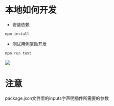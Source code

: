 # 本地如何开发

- 安装依赖

```bash
npm install
```

- 测试用例驱动开发

```bash
npm run test
```
![](https://img.alicdn.com/imgextra/i2/O1CN01LrqzIx1qzjiS9W5fM_!!6000000005567-0-tps-1752-670.jpg)

# 注意
package.json文件里的inputs字声明插件所需要的参数

